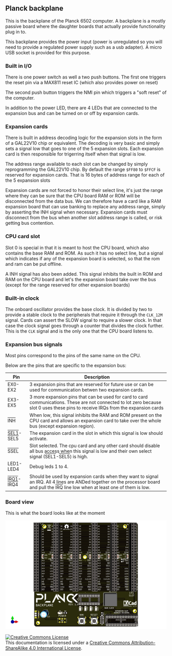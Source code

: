 ## Planck backplane
This is the backplane of the Planck 6502 computer.
A backplane is a mostly passive board where the daughter boards that actually provide functionality plug in to.

This backplane provides the power input (power is unregulated so you will need to provide a regulated power supply such as a usb adapter). A micro USB socket is provided for this purpose.

### Built in I/O

There is one power switch as well a two push buttons.
The first one triggers the reset pin via a MAX811 reset IC (which also provides power on reset)

The second push button triggers the NMI pin which triggers a "soft reset" of the computer.

In addition to the power LED, there are 4 LEDs that are connected to the expansion bus and can be turned on or off by expansion cards.

### Expansion cards 

There is built in address decoding logic for the expansion slots in the form of a GAL22V10 chip or equivalent. The decoding is very basic and simply sets a signal low that goes to one of the 5 expansion slots. Each expansion card is then responsible for trigerring itself when that signal is low. 

The address range available to each slot can be changed by simply reprogramming the GAL22V10 chip. By default the range `$FF80` to `$FFCF` is reserved for expansion cards. That is 16 bytes of address range for each of the 5 expansion slots

Expansion cards are not forced to honor their select line, it's just the range where they can be sure that the CPU board RAM or ROM will be disconnected from the data bus. We can therefore have a card like a RAM expansion board that can use banking to replace any address range, simply by asserting the INH signal when necessary.
Expansion cards must disconnect from the bus when another slot address range is called, or risk getting bus contention.

### CPU card slot

Slot 0 is special in that it is meant to host the CPU board, which also contains the base RAM and ROM. As such it has no select line, but a signal which indicates if any of the expansion board is selected, so that the rom and ram can be put offline.

A INH signal has also been added. This signal inhibits the built in ROM and RAM on the CPU board and let's the expansion board take over the bus (except for the range reserved for other expansion boards)

### Built-in clock

The onboard oscillator provides the base clock. It is divided by two to provide a stable clock to the peripherals that require it through the `CLK_12M` signal. Cards can assert the SLOW signal to require a slower clock. In that case the clock signal goes through a counter that divides the clock further. This is the `CLK` signal and is the only one that the CPU board listens to.

### Expansion bus signals

Most pins correspond to the pins of the same name on the CPU.

Below are the pins that are specific to the expansion bus:


| Pin | Description |
|-----   |-------------|
| EX0-EX2 | 3 expansion pins that are reserved for future use or can be used for communication betwen two expansion cards.|
| EX3-EX5 | 3 more expansion pins that can be used for card to card communications. These are not connected to lot zero because slot 0 uses these pins to receive IRQs from the expansion cards|
| <span style="text-decoration:overline">INH</span>|When low, this signal inhibits the RAM and ROM present on the CPU card and allows an expansion card to take over the whole bus (except expansion region).|
|<span style="text-decoration:overline">SEL1</span>-<span style="text-decoration:overline">SEL5</span>|The expansion card in the slot in which this signal is low should activate.|
|<span style="text-decoration:overline">SSEL</span>| Slot selected. The cpu card and any other card should disable all bus access when this signal is low and their own select signal (<span style="text-decoration:overline">SEL1</span>-<span style="text-decoration:overline">SEL5</span>) is high.|
|LED1-LED4| Debug leds 1 to 4.|
| <span style="text-decoration:overline">IRQ1</span>-<span style="text-decoration:overline">IRQ4</span>|Should be used by expansion cards when they want to signal an IRQ. All 4 lines are ANDed together on the processor board and pull the <span style="text-decoration:overline">IRQ</span> line low when at least one of them is low.|

### Board view

This is what the board looks like at the moment

![Backplane 3D view](backplane.png)




<a rel="license" href="http://creativecommons.org/licenses/by-sa/4.0/"><img alt="Creative Commons License" style="border-width:0" src="https://i.creativecommons.org/l/by-sa/4.0/88x31.png" /></a><br />This documentation is licensed under a <a rel="license" href="http://creativecommons.org/licenses/by-sa/4.0/">Creative Commons Attribution-ShareAlike 4.0 International License</a>.